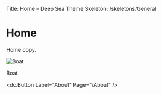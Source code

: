 Title: Home – Deep Sea Theme
Skeleton: /skeletons/General

# Home

Home copy.

![Boat](/img/boat.jpg)

Boat
&nbsp;

<dc.Button Label="About" Page="/About" />

&nbsp;
